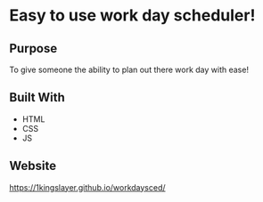 # Easy to use work day scheduler!
## Purpose
To give someone the ability to plan out there work day with ease!

## Built With
* HTML
* CSS
* JS

## Website
https://1kingslayer.github.io/workdaysced/

